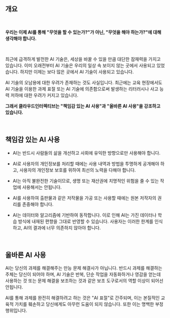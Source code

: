 ## 개요

<br/>

**우리는 이제 AI를 통해 "무엇을 할 수 있는가?"가 아닌, "무엇을 해야 하는가?"에 대해 생각해야 합니다.**

<br/>

최근에 급격하게 발전한 AI 기술은, 세상을 바꿀 수 있을 만큼 대단한 잠재력을 가지고 있습니다. 
이미 오래전부터 AI 기술은 우리의 일상 속 보이지 않는 곳에서 사용되고 있었습니다. 하지만 이제는 보다 많은 곳에서 AI 기술이 사용되고 있습니다.

AI 기술의 오남용에 대한 우려가 존재하는 것도 사실입니다. 최근에는 교육 현장에서도 AI 기술을 이용한 과제 표절 또는 AI 기술에 의존함으로써 발생하는 리터러시나 사고 능력 저하에 대한 우려가 커지고 있습니다.

**그래서 클라우드인터렉티브는 "책임감 있는 AI 사용"과 "올바른 AI 사용"을 강조하고 있습니다.**

<br/>

## 책임감 있는 AI 사용
-  AI는 반드시 사람들의 삶을 개선하고 사회에 유익한 방향으로만 사용해야 합니다.
  
-  AI로 사용자의 개인정보를 처리할 때에는 사용 내역과 방법을 투명하게 공개해야 하고, 사용자의 개인정보 보호를 위하여 최선의 노력을 다해야 합니다.
-  AI는 아직 불완전한 기술이므로, 생명 또는 재산권에 치명적인 위험을 줄 수 있는 작업에 사용해서는 안됩니다.
-  AI를 사용하여 출판물과 같은 저작물을 가공 또는 사용할 때에는 원본 저작자의 권리를 존중해야 합니다.
- AI는 데이터와 알고리즘에 기반하여 동작합니다. 이로 인해 AI는 가진 데이터나 학습 방식에 내재된 편향을 그대로 반영할 수 있습니다. 사용자는 이러한 한계를 인식하고, AI의 결과에 너무 의존하지 않아야 합니다.
<br>

## 올바른 AI 사용
AI는 당신의 과제를 해결해주는 만능 문제 해결사가 아닙니다. 반드시 과제를 해결하는 주체는 당신이 되어야 하며, AI 기술은 반복, 단순 작업을 자동화하거나 영감을 얻는데 사용하는 것 또는 문제 해결을 보조하는 것과 같은 보조 도구로서의 역할 이상이 되어선 안됩니다.

AI를 통해 과제를 완전히 해결하려고 하는 것은 "AI 표절"로 간주되며, 이는 본질적인 교육적 가치를 훼손하고 당신에게도 아무런 도움이 되지 않습니다. 또한 이는 명백한 부정 행위입니다.
